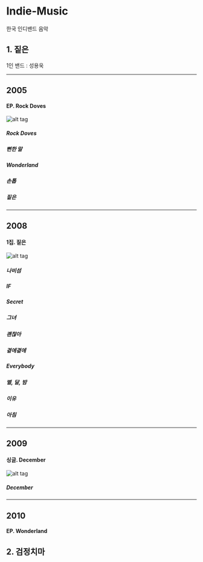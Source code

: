# Indie-Music
한국 인디밴드 음악

## 1. 짙은

1인 밴드 : 성용욱

-------------------------------
2005
-------------------------------
#### EP. Rock Doves

![alt tag](http://www.generasia.com/w/images/9/98/Rock_Doves.jpg)

##### Rock Doves
##### 뻔한 말
##### Wonderland
##### 손톱 
##### 짙은

-------------------------------
2008
-------------------------------
#### 1집. 짙은

![alt tag](http://cfile29.uf.tistory.com/image/152AE51B4AE3C4BAE8EBAA)

##### 나비섬 
##### IF
##### Secret
##### 그녀
##### 괜찮아
##### 곁에곁에 
##### Everybody
##### 별, 달, 밤
##### 이유 
##### 아침

-------------------------------
2009
-------------------------------
#### 싱글. December

![alt tag](https://s.mxmcdn.net/images-storage/albums/0/4/8/1/4/6/27641840_350_350.jpg)

##### December 

-------------------------------
2010
-------------------------------
#### EP. Wonderland

## 2. 검정치마

